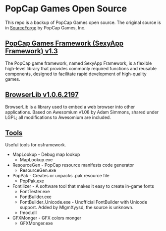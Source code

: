 # PopCap Games Open Source

This repo is a backup of PopCap Games open source. The original source is in [SourceForge](https://sourceforge.net/u/popcapdave/profile/) by 
PopCap Games, Inc.

## [PopCap Games Framework (SexyApp Framework) v1.3](osframework)

The PopCap game framework, named SexyApp Framework, is a flexible high-level library that provides commonly required functions and reusable components, designed to facilitate rapid development of high-quality games.

## [BrowserLib v1.0.6.2197](BrowserLib)

BrowserLib is a library used to embed a web browser into other applications. Based on Awesomium v1.08 by Adam Simmons, shared under LGPL; all modifications to Awesomium are included.

## [Tools](osframework/tools)

Useful tools for osframework.

- MapLookup - Debug map lookup
  - MapLookup.exe
- ResourceGen - PopCap resource manifests code generator
  - ResourceGen.exe
- PopPak - Creates or unpacks .pak resource file
  - PopPak.exe
- Fontilizer - A software tool that makes it easy to create in-game fonts
  - FontTester.exe
  - FontBuilder.exe
  - FontBuilder_Unicode.exe - Unofficial FontBuilder with Unicode support. Added by MlgmXyysd, the source is unknown.
  - fmod.dll
- GFXMonger - GFX colors monger
  - GFXMonger.exe
